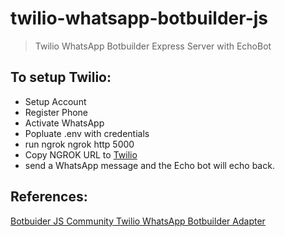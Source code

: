 # twilio-whatsapp-botbuilder-js

> Twilio WhatsApp Botbuilder Express Server with EchoBot

## To setup Twilio:

- Setup Account
- Register Phone
- Activate WhatsApp
- Popluate .env with credentials
- run ngrok
  ngrok http 5000
- Copy NGROK URL to [Twilio](https://console.twilio.com/us1/develop/sms/settings/whatsapp-sandbox?frameUrl=%2Fconsole%2Fsms%2Fwhatsapp%2Fsandbox%3Fx-target-region%3Dus1)
- send a WhatsApp message and the Echo bot will echo back.

## References:

[Botbuider JS Community Twilio WhatsApp Botbuilder Adapter](https://github.com/BotBuilderCommunity/botbuilder-community-js/blob/master/libraries/botbuilder-adapter-twilio-whatsapp/README.md)
